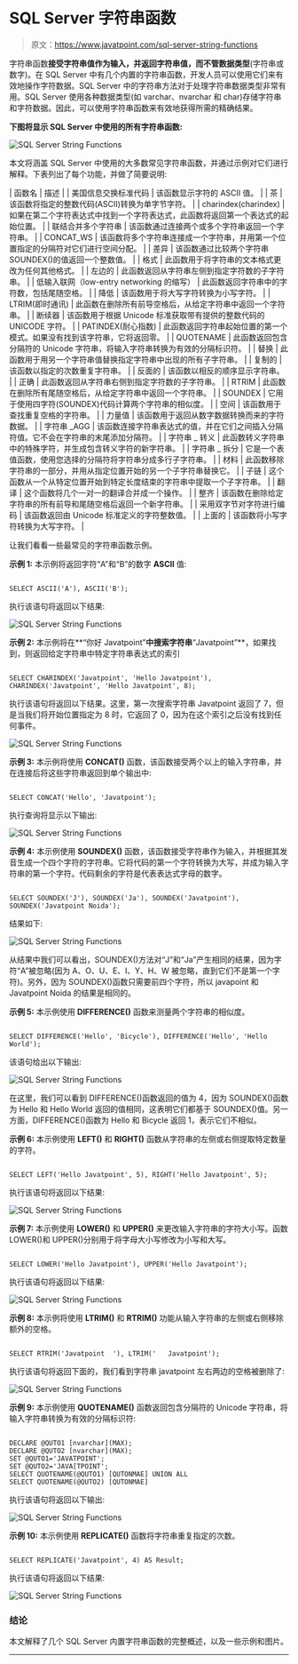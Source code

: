 # SQL Server 字符串函数

> 原文：<https://www.javatpoint.com/sql-server-string-functions>

字符串函数**接受字符串值作为输入，并返回字符串值，而不管数据类型**(字符串或数字)。在 SQL Server 中有几个内置的字符串函数，开发人员可以使用它们来有效地操作字符数据。SQL Server 中的字符串方法对于处理字符串数据类型非常有用。SQL Server 使用各种数据类型(如 varchar、nvarchar 和 char)存储字符串和字符数据。因此，可以使用字符串函数来有效地获得所需的精确结果。

**下图将显示 SQL Server 中使用的所有字符串函数:**

![SQL Server String Functions](img/75442d106f7bc8df497f7d1641d418af.png)

本文将涵盖 SQL Server 中使用的大多数常见字符串函数，并通过示例对它们进行解释。下表列出了每个功能，并做了简要说明:

| 函数名 | 描述 |
| 美国信息交换标准代码 | 该函数显示字符的 ASCII 值。 |
| 茶 | 该函数将指定的整数代码(ASCII)转换为单字节字符。 |
| charindex(charindex) | 如果在第二个字符表达式中找到一个字符表达式，此函数将返回第一个表达式的起始位置。 |
| 联结合并多个字符串 | 该函数通过连接两个或多个字符串返回一个字符串。 |
| CONCAT_WS | 该函数将多个字符串连接成一个字符串，并用第一个位置指定的分隔符对它们进行空间分配。 |
| 差异 | 该函数通过比较两个字符串 SOUNDEX()的值返回一个整数值。 |
| 格式 | 此函数用于将字符串的文本格式更改为任何其他格式。 |
| 左边的 | 此函数返回从字符串左侧到指定字符数的子字符串。 |
| 低输入联网（low-entry networking 的缩写） | 此函数返回字符串中的字符数，包括尾随空格。 |
| 降低 | 该函数用于将大写字符转换为小写字符。 |
| LTRIM(即时通讯) | 此函数在删除所有前导空格后，从给定字符串中返回一个字符串。 |
| 断续器 | 该函数用于根据 Unicode 标准获取带有提供的整数代码的 UNICODE 字符。 |
| PATINDEX(耐心指数) | 此函数返回字符串起始位置的第一个模式。如果没有找到该字符串，它将返回零。 |
| QUOTENAME | 此函数返回包含分隔符的 Unicode 字符串，将输入字符串转换为有效的分隔标识符。 |
| 替换 | 此函数用于用另一个字符串值替换指定字符串中出现的所有子字符串。 |
| 复制的 | 该函数以指定的次数重复字符串。 |
| 反面的 | 该函数以相反的顺序显示字符串。 |
| 正确 | 此函数返回从字符串右侧到指定字符数的子字符串。 |
| RTRIM | 此函数在删除所有尾随空格后，从给定字符串中返回一个字符串。 |
| SOUNDEX | 它用于使用四字符(SOUNDEX)代码计算两个字符串的相似度。 |
| 空间 | 该函数用于查找重复空格的字符串。 |
| 力量值 | 该函数用于返回从数字数据转换而来的字符数据。 |
| 字符串 _AGG | 该函数连接字符串表达式的值，并在它们之间插入分隔符值。它不会在字符串的末尾添加分隔符。 |
| 字符串 _ 转义 | 此函数转义字符串中的特殊字符，并生成包含转义字符的新字符串。 |
| 字符串 _ 拆分 | 它是一个表值函数，使用您选择的分隔符将字符串分成多行子字符串。 |
| 材料 | 此函数移除字符串的一部分，并用从指定位置开始的另一个子字符串替换它。 |
| 子链 | 这个函数从一个从特定位置开始到特定长度结束的字符串中提取一个子字符串。 |
| 翻译 | 这个函数将几个一对一的翻译合并成一个操作。 |
| 整齐 | 该函数在删除给定字符串的所有前导和尾随空格后返回一个新字符串。 |
| 采用双字节对字符进行编码 | 该函数返回由 Unicode 标准定义的字符整数值。 |
| 上面的 | 该函数将小写字符转换为大写字符。 |

让我们看看一些最常见的字符串函数示例。

**示例 1:** 本示例将返回字符“A”和“B”的数字 **ASCII** 值:

```

SELECT ASCII('A'), ASCII('B');

```

执行该语句将返回以下结果:

![SQL Server String Functions](img/1d649e239250004881d5658b8bdb574b.png)

**示例 2:** 本示例将在**“你好 Javatpoint”**中搜索字符串**“Javatpoint”**，如果找到，则返回给定字符串中特定字符串表达式的索引

```

SELECT CHARINDEX('Javatpoint', 'Hello Javatpoint'), CHARINDEX('Javatpoint', 'Hello Javatpoint', 8); 

```

执行该语句将返回以下结果。这里，第一次搜索字符串 Javatpoint 返回了 7，但是当我们将开始位置指定为 8 时，它返回了 0，因为在这个索引之后没有找到任何事件。

![SQL Server String Functions](img/21abcb4f6b5637075c57a3ad3688034f.png)

**示例 3:** 本示例将使用 **CONCAT()** 函数，该函数接受两个以上的输入字符串，并在连接后将这些字符串返回到单个输出中:

```

SELECT CONCAT('Hello', 'Javatpoint');

```

执行查询将显示以下输出:

![SQL Server String Functions](img/836748a9115db90a8bd69784e0c5834d.png)

**示例 4:** 本示例使用 **SOUNDEX()** 函数，该函数接受字符串作为输入，并根据其发音生成一个四个字符的字符串。它将代码的第一个字符转换为大写，并成为输入字符串的第一个字符。代码剩余的字符是代表表达式字母的数字。

```

SELECT SOUNDEX('J'), SOUNDEX('Ja'), SOUNDEX('Javatpoint'), SOUNDEX('Javatpoint Noida');

```

结果如下:

![SQL Server String Functions](img/0d431f86156c7a532124126872729a63.png)

从结果中我们可以看出，SOUNDEX()方法对“J”和“Ja”产生相同的结果，因为字符“A”被忽略(因为 A、O、U、E、I、Y、H、W 被忽略，直到它们不是第一个字符)。另外，因为 SOUNDEX()函数只需要前四个字符，所以 javapoint 和 Javatpoint Noida 的结果是相同的。

**示例 5:** 本示例使用 **DIFFERENCE()** 函数来测量两个字符串的相似度。

```

SELECT DIFFERENCE('Hello', 'Bicycle'), DIFFERENCE('Hello', 'Hello World');

```

该语句给出以下输出:

![SQL Server String Functions](img/a276c44d12acdb7c8cc99bdb8a8c4e80.png)

在这里，我们可以看到 DIFFERENCE()函数返回的值为 4，因为 SOUNDEX()函数为 Hello 和 Hello World 返回的值相同，这表明它们都基于 SOUNDEX()值。另一方面，DIFFERENCE()函数为 Hello 和 Bicycle 返回 1，表示它们不相似。

**示例 6:** 本示例使用 **LEFT()** 和 **RIGHT()** 函数从字符串的左侧或右侧提取特定数量的字符。

```

SELECT LEFT('Hello Javatpoint', 5), RIGHT('Hello Javatpoint', 5);

```

执行该语句将返回以下结果:

![SQL Server String Functions](img/904ea8be355d790230794e42ce147b7b.png)

**示例 7:** 本示例使用 **LOWER()** 和 **UPPER()** 来更改输入字符串的字符大小写。函数 LOWER()和 UPPER()分别用于将字母大小写修改为小写和大写。

```

SELECT LOWER('Hello Javatpoint'), UPPER('Hello Javatpoint');

```

执行该语句将返回以下结果:

![SQL Server String Functions](img/56f0ca7ee8a700106e1fdbcdc3bd6a09.png)

**示例 8:** 本示例将使用 **LTRIM()** 和 **RTRIM()** 功能从输入字符串的左侧或右侧移除额外的空格。

```

SELECT RTRIM('Javatpoint  '), LTRIM('   Javatpoint');

```

执行该语句将返回下面的，我们看到字符串 javatpoint 左右两边的空格被删除了:

![SQL Server String Functions](img/c272460de86f3bacdc9c6dee3deb8f25.png)

**示例 9:** 本示例使用 **QUOTENAME()** 函数返回包含分隔符的 Unicode 字符串，将输入字符串转换为有效的分隔标识符:

```

DECLARE @QUTO1 [nvarchar](MAX);  
DECLARE @QUTO2 [nvarchar](MAX);   
SET @QUTO1='JAVATPOINT';  
SET @QUTO2='JAVA[TPOINT';   
SELECT QUOTENAME(@QUTO1) [QUTONMAE] UNION ALL  
SELECT QUOTENAME(@QUTO2) [QUTONMAE]  

```

执行该语句将返回以下输出:

![SQL Server String Functions](img/24111e036fbf5131bfb0ada04cc5fb0a.png)

**示例 10:** 本示例使用 **REPLICATE()** 函数将字符串重复指定的次数。

```

SELECT REPLICATE('Javatpoint', 4) AS Result;

```

执行该语句将返回以下结果:

![SQL Server String Functions](img/0ad555d719b185d2640e2c93e7329593.png)

### 结论

本文解释了几个 SQL Server 内置字符串函数的完整概述，以及一些示例和图片。

* * *